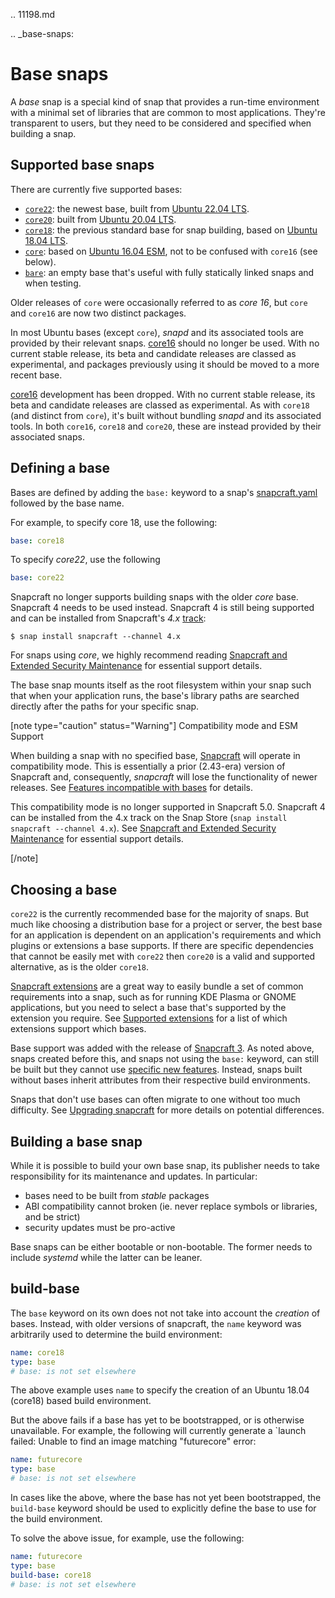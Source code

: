 .. 11198.md

.. _base-snaps:

# Base snaps

A *base* snap is a special kind of snap that provides a run-time environment with a minimal set of libraries that are common to most applications. They're transparent to users, but they need to be considered and specified when building a snap.

<h2 id='heading--supported'>Supported base snaps</h2>

There are currently five supported bases:
- [`core22`](https://snapcraft.io/core22): the newest base, built from [Ubuntu 22.04 LTS](https://releases.ubuntu.com/22.04/).
- [`core20`](https://snapcraft.io/core20): built from [Ubuntu 20.04 LTS](https://releases.ubuntu.com/20.04/).
- [`core18`](https://snapcraft.io/core18): the previous standard base for snap building, based on [Ubuntu 18.04 LTS](http://releases.ubuntu.com/18.04/).
-  [`core`](https://snapcraft.io/core):  based on [Ubuntu 16.04 ESM](http://releases.ubuntu.com/16.04/), not to be confused with `core16` (see below).
-  [`bare`](https://snapcraft.io/bare):  an empty base that's useful with fully statically linked snaps and when testing.

Older releases of `core` were occasionally referred to as *core 16*, but `core` and `core16` are now two distinct packages.

In most Ubuntu bases (except `core`), _snapd_ and its associated tools are provided by their relevant snaps. [core16](https://snapcraft.io/core16) should no longer be used. With no current stable release, its beta and candidate releases are classed as experimental, and packages previously using it should be moved to a more recent base.


[core16](https://snapcraft.io/core16) development has been dropped. With no current stable release, its beta and candidate releases are classed as experimental.  As with `core18` (and distinct from `core`), it's built without bundling *snapd* and its associated tools. In both `core16`, `core18` and `core20`, these are instead provided by their associated snaps.

## Defining a base

Bases are defined by adding the `base:` keyword to a snap's [snapcraft.yaml](the-snapcraft-yaml-schema.md) followed by the base name.

For example, to specify core 18, use the following:

```yaml
base: core18
```

To specify *core22*, use the following

```yaml
base: core22
```

Snapcraft no longer supports building snaps with the older *core* base. Snapcraft 4 needs to be used instead. Snapcraft 4 is still being supported and can be installed from Snapcraft's _4.x_ [track](https://snapcraft.io/docs/channels#heading--tracks):

```
$ snap install snapcraft --channel 4.x
```

For snaps using *core*, we highly recommend reading [Snapcraft and Extended Security Maintenance](snapcraft-and-extended-security-maintenance.md) for essential support details.

The base snap mounts itself as the root filesystem within your snap such that when your application runs, the base's library paths are searched directly after the paths for your specific snap.

[note type="caution" status="Warning"]
Compatibility mode and ESM Support

When building a snap with no specified base, [Snapcraft](snapcraft-overview.md) will operate in compatibility mode. This is essentially a prior (2.43-era) version of Snapcraft and, consequently, _snapcraft_ will lose the functionality of newer releases. See [Features incompatible with bases](release-notes-snapcraft-3-0.md#heading--base-exceptions) for details.

This compatibility mode is no longer supported in Snapcraft 5.0. Snapcraft 4 can be installed from the 4.x track on the Snap Store (`snap install snapcraft --channel 4.x`). See [Snapcraft and Extended Security Maintenance](snapcraft-and-extended-security-maintenance.md) for essential support details.

[/note]



## Choosing a base

`core22` is the currently recommended base for the majority of snaps. But much like choosing a distribution base for a project or server, the best base for an application is dependent on an application's requirements and which plugins or extensions a base supports. If there are specific dependencies that cannot be easily met with `core22` then `core20` is a valid and supported alternative, as is the older `core18`.

[Snapcraft extensions](snapcraft-extensions.md) are a great way to easily bundle a set of common requirements into a snap, such as for running KDE Plasma or GNOME applications, but you need to select a base that's supported by the extension you require. See [Supported extensions](supported-extensions.md) for a list of which extensions support which bases.

Base support was added with the release of [Snapcraft 3](release-notes-snapcraft-3-0.md). As noted above, snaps created before this, and snaps not using the `base:` keyword, can still be built but they cannot use [specific new features](release-notes-snapcraft-3-0.md#heading--base-exceptions). Instead, snaps built without bases inherit attributes from their respective build environments.

Snaps that don't use bases can often migrate to one without too much difficulty. See [Upgrading snapcraft](upgrading-snapcraft.md) for more details on potential differences.

## Building a base snap

While it is possible to build your own base snap, its publisher needs to take responsibility for its maintenance and updates. In particular:

- bases need to be built from *stable* packages
- ABI compatibility cannot broken (ie. never replace symbols or libraries, and be strict)
- security updates must be pro-active

Base snaps can be either bootable or non-bootable. The former needs to include *systemd* while the latter can be leaner.

<h2 id='heading--base-snap'>build-base</h2>

The `base` keyword on its own does not not take into account the *creation* of bases. Instead, with older versions of snapcraft, the `name` keyword was arbitrarily used to determine the build environment:

```yaml
name: core18
type: base
# base: is not set elsewhere
```

The above example uses `name` to specify the creation of an Ubuntu 18.04 (core18) based build environment.

But the above fails if a base has yet to be bootstrapped, or is otherwise unavailable. For example, the following will currently generate a `launch failed: Unable to find an image matching "futurecore" error:

```yaml
name: futurecore
type: base
# base: is not set elsewhere
```

In cases like the above, where the base has not yet been bootstrapped, the `build-base` keyword should be used to explicitly define the base to use for the build environment.

To solve the above issue, for example, use the following:

```yaml
name: futurecore
type: base
build-base: core18
# base: is not set elsewhere
```